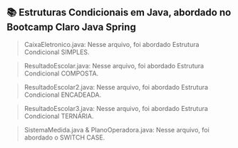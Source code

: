 ## 📚 Estruturas Condicionais em Java, abordado no Bootcamp Claro Java Spring

> CaixaEletronico.java: Nesse arquivo, foi abordado Estrutura Condicional SIMPLES.

> ResultadoEscolar.java: Nesse arquivo, foi abordado Estrutura Condicional COMPOSTA.

> ResultadoEscolar2.java: Nesse arquivo, foi abordado Estrutura Condicional ENCADEADA.

> ResultadoEscolar3.java: Nesse arquivo, foi abordado Estrutura Condicional TERNÁRIA.

> SistemaMedida.java & PlanoOperadora.java: Nesse arquivo, foi abordado o SWITCH CASE.